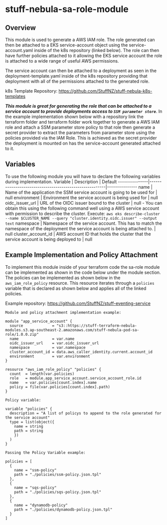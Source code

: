 # stuff-nebula-sa-role-module
## **Overview**
This module is used to generate a AWS IAM role. The role generated can then be attached to a EKS service-account object using the service-account.yaml inside of the k8s repository (linked below). The role can then have further policies attached to it allowing the EKS service account the role is attached to a wide range of useful AWS permissions. <br />

The service account can then be attached to a deployment as seen in the deployment-template.yaml inside of the k8s repository providing that deployment with all of the permissions attached to the generated role.

k8s Template Repository: https://github.com/StuffNZ/stuff-nebula-k8s-templates

***This module is great for generating the role that can be attached to a service account to provide deployments access to `SSM parameter store`***. In the example implementation shown below with a repository link the terraform folder and terraform folder work together to generate a AWS IAM role and attach a SSM parameter store policy to that role then generate a secret provider to extract the parameters from parameter store using the policies provided via the IAM Role. This is achieved as the secret provider the deployment is mounted on has the service-account generated attached to it. 

## **Variables**
To use the following module you will have to declare the following variables during implementation.
Variable | Description | Default
---------------|--------------------------------------------------------|---------------
name | Name of the application the SSM service account is going to be used for | null
environment | Environment the service account is being used for | null
oidc_issuer_url | URL of the OIDC issuer bound to the cluster | null - You can obtain this using the following command well using a AWS service account with permission to describe the cluster. Execute: `aws eks describe-cluster --name $CLUSTER_NAME --query "cluster.identity.oidc.issuer" --output text`
namespace | Namespace of the service account. This has to match the namespace of the deployment the service account is being attached to. | null 
cluster_account_id | AWS account ID that holds the cluster that the service account is being deployed to | null

## **Example Implementation and Policy Attachment**

To implement this module inside of your terraform code the sa-role module can be implemented as shown in the code below under the module section. The policies can be implemented as shown below in the `aws_iam_role_policy` resource. This resource iterates through a `policies` variable that is declared as shown below and applies all of the linked policies.

Example repository: https://github.com/StuffNZ/stuff-eventing-service

`Module and policy attachment implementation example:`
```hcl
module "app_service_account" {
  source             = "s3::https://stuff-terraform-nebula-modules.s3.ap-southeast-2.amazonaws.com/stuff-nebula-pod-sa-role/1.0.0.zip"
  name               = var.name
  oidc_issuer_url    = var.oidc_issuer_url
  namespace          = var.namespace
  cluster_account_id = data.aws_caller_identity.current.account_id
  environment        = var.environment
}

resource "aws_iam_role_policy" "policies" {
  count  = length(var.policies)
  role   = module.app_service_account.service_account_role.id
  name   = var.policies[count.index].name
  policy = file(var.policies[count.index].path)
}
```
`Policy variable:`
```hcl
variable "policies" {
  description = "A list of policys to append to the role generated for the service account"
  type = list(object({
    name = string
    path = string
    })
  )
}
```
`Passing the Policy Variable example:`
```hcl
policies = [
  {
    name = "ssm-policy"
    path = "./policies/ssm-policy.json.tpl"
  },
  {
    name = "sqs-policy"
    path = "./policies/sqs-policy.json.tpl"
  },
  {
    name = "dynamodb-policy"
    path = "./policies/dynamodb-policy.json.tpl"
  }
]
```